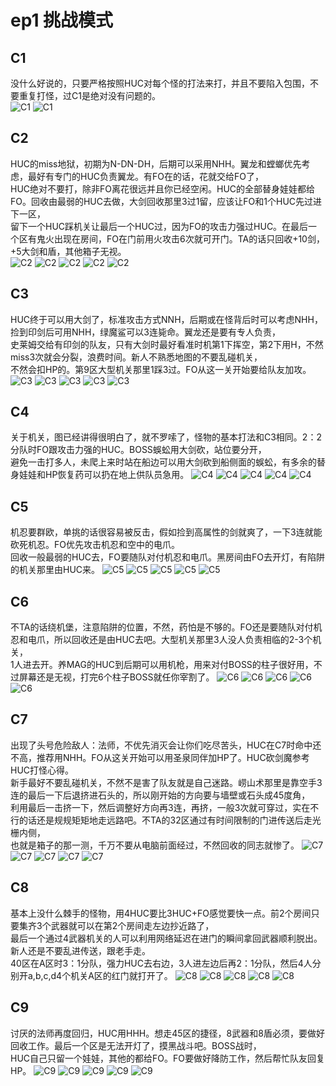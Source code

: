 # ep1 挑战模式

## C1
没什么好说的，只要严格按照HUC对每个怪的打法来打，并且不要陷入包围，不要重复打怪，过C1是绝对没有问题的。  
![C1](./ch/ep1/area_01.gif)
![C1](./ch/ep1/area_02.gif)

## C2
HUC的miss地狱，初期为N-DN-DH，后期可以采用NHH。翼龙和螳螂优先考虑，最好有专门的HUC负责翼龙。有FO在的话，花就交给FO了，  
HUC绝对不要打，除非FO离花很远并且你已经空闲。HUC的全部替身娃娃都给FO。回收由最弱的HUC去做，大剑回收那里3过1留，应该让FO和1个HUC先过进下一区，  
留下一个HUC踩机关让最后一个HUC过，因为FO的攻击力强过HUC。在最后一个区有鬼火出现在房间，FO在门前用火攻击6次就可开门。TA的话只回收+10剑，+5大剑和盾，其他箱子无视。  
![C2](./ch/ep1/area_04.gif)
![C2](./ch/ep1/area_05.gif)
![C2](./ch/ep1/area_06.gif)
![C2](./ch/ep1/area_07.gif)
![C2](./ch/ep1/area_08.gif)

## C3
HUC终于可以用大剑了，标准攻击方式NNH，后期或在怪背后时可以考虑NHH，捡到印剑后可用NHH，绿魔鲨可以3连毙命。翼龙还是要有专人负责，  
史莱姆交给有印剑的队友，只有大剑时最好看准时机第1下挥空，第2下用H，不然miss3次就会分裂，浪费时间。新人不熟悉地图的不要乱碰机关，  
不然会扣HP的。第9区大型机关那里1踩3过。FO从这一关开始要给队友加攻。
![C3](./ch/ep1/area_09.gif)
![C3](./ch/ep1/area_10.gif)
![C3](./ch/ep1/area_11.gif)
![C3](./ch/ep1/area_12.gif)
![C3](./ch/ep1/area_13.gif)

## C4
关于机关，图已经讲得很明白了，就不罗嗦了，怪物的基本打法和C3相同。2：2分队时FO跟攻击力强的HUC。BOSS蜈蚣用大剑砍，站位要分开，  
避免一击打多人，未爬上来时站在船边可以用大剑砍到船侧面的蜈蚣，有多余的替身娃娃和HP恢复药可以扔在地上供队员急用。
![C4](./ch/ep1/area_14.gif)
![C4](./ch/ep1/area_15.gif)
![C4](./ch/ep1/area_16.gif)
![C4](./ch/ep1/area_17.gif)
![C4](./ch/ep1/area_18.gif)

## C5
机忍要群欧，单挑的话很容易被反击，假如捡到高属性的剑就爽了，一下3连就能砍死机忍。FO优先攻击机忍和空中的电爪。  
回收一般最弱的HUC去，FO要随队对付机忍和电爪。黑房间由FO去开灯，有陷阱的机关那里由HUC来。
![C5](./ch/ep1/area_20.gif)
![C5](./ch/ep1/area_21.gif)
![C5](./ch/ep1/area_22.gif)
![C5](./ch/ep1/area_23.gif)
![C5](./ch/ep1/area_24.gif)

## C6
不TA的话绕机堡，注意陷阱的位置，不然，药怕是不够的。FO还是要随队对付机忍和电爪，所以回收还是由HUC去吧。大型机关那里3人没人负责相临的2-3个机关，  
1人进去开。养MAG的HUC到后期可以用机枪，用来对付BOSS的柱子很好用，不过屏幕还是无视，打完6个柱子BOSS就任你宰割了。
![C6](./ch/ep1/area_25.gif)
![C6](./ch/ep1/area_26.gif)
![C6](./ch/ep1/area_27.gif)
![C6](./ch/ep1/area_28.gif)
![C6](./ch/ep1/area_29.gif)

## C7
出现了头号危险敌人：法师，不优先消灭会让你们吃尽苦头，HUC在C7时命中还不高，推荐用NHH。FO从这关开始可以用圣泉同伴加HP了。HUC砍剑魔参考HUC打怪心得。  
新手最好不要乱碰机关，不然不是害了队友就是自己迷路。崂山术那里是靠空手3连的最后一下后退挤进石头的，所以刚开始的方向要与墙壁或石头成45度角，  
利用最后一击挤一下，然后调整好方向再3连，再挤，一般3次就可穿过，实在不行的话还是规规矩矩地走远路吧。不TA的32区通过有时间限制的门进传送后走光栅内侧，  
也就是箱子的那一测，千万不要从电脑前面经过，不然回收的同志就惨了。
![C7](./ch/ep1/area_31.gif)
![C7](./ch/ep1/area_32.gif)
![C7](./ch/ep1/area_33.gif)
![C7](./ch/ep1/area_34.gif)
![C7](./ch/ep1/area_35.gif)

## C8
基本上没什么棘手的怪物，用4HUC要比3HUC+FO感觉要快一点。前2个房间只要集齐3个武器就可以在第2个房间走左边抄近路了，  
最后一个通过4武器机关的人可以利用网络延迟在进门的瞬间拿回武器顺利脱出。新人还是不要乱进传送，跟老手走。  
40区在A区时3：1分队，强力HUC去右边，3人进左边后再2：1分队，然后4人分别开a,b,c,d4个机关A区的红门就打开了。
![C8](./ch/ep1/area_36.gif)
![C8](./ch/ep1/area_37.gif)
![C8](./ch/ep1/area_38.gif)
![C8](./ch/ep1/area_39.gif)
![C8](./ch/ep1/area_40.gif)

## C9
讨厌的法师再度回归，HUC用HHH。想走45区的捷径，8武器和8盾必须，要做好回收工作。最后一个区是无法开灯了，摸黑战斗吧。BOSS战时，  
HUC自己只留一个娃娃，其他的都给FO。FO要做好降防工作，然后帮忙队友回复HP。
![C9](./ch/ep1/area_41.gif)
![C9](./ch/ep1/area_42.gif)
![C9](./ch/ep1/area_43.gif)
![C9](./ch/ep1/area_44.gif)
![C9](./ch/ep1/area_45.gif)